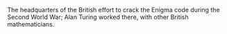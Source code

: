 The headquarters of the British effort to crack the Enigma code during
the Second World War; Alan Turing worked there, with other British
mathematicians.
